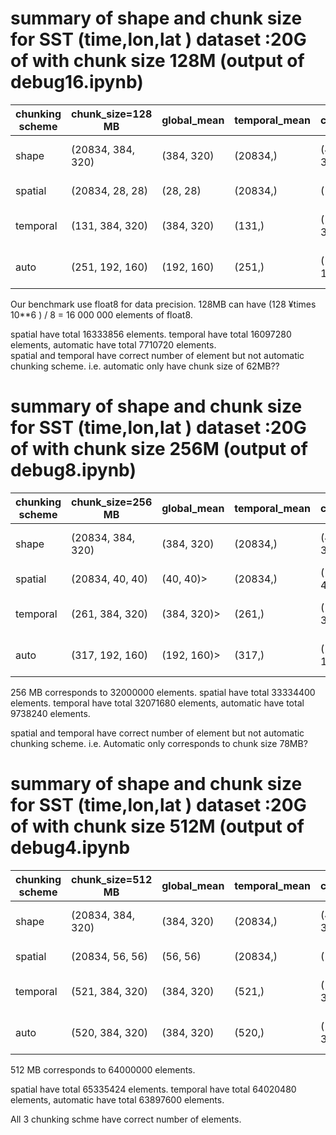 
# summary of shape and chunk size for SST (time,lon,lat ) dataset :20G of with chunk size 128M (output of debug16.ipynb)

| chunking scheme | chunk_size=128 MB | global_mean | temporal_mean | climatology | anomaly |
|---|---|---|---|---|---|
|shape |(20834, 384, 320)|(384, 320)| (20834,)|(4, 384, 320)|(20834, 384, 320)|
|spatial | (20834, 28, 28) | (28, 28) | (20834,)|  (1, 28, 28) | (60, 28, 28)|
|temporal | (131, 384, 320) |  (384, 320)|  (131,)| (1, 384, 320)| (60, 384, 320)|
|auto |  (251, 192, 160)     | (192, 160)|  (251,)| (1, 192, 160)|  (60, 192, 160)|

Our benchmark use float8 for data precision.  128MB can have (128 ¥times 10**6 ) / 8 = 16 000 000 elements of float8. 

spatial have total  16333856 elements.  temporal have total 16097280 elements, automatic have total 7710720 elements.  
spatial and temporal have correct number of element but not automatic chunking scheme. 
i.e. automatic only have chunk size of 62MB??


# summary of shape and chunk size for SST (time,lon,lat ) dataset :20G of with chunk size 256M (output of debug8.ipynb)

| chunking scheme | chunk_size=256 MB | global_mean | temporal_mean | climatology | anomaly |
|---|---|---|---|---|---|
|shape |(20834, 384, 320)|(384, 320)| (20834,)|(4, 384, 320)|(20834, 384, 320)|
|spatial |(20834, 40, 40) |(40, 40)> |(20834,) |(1, 40, 40)> |(60, 40, 40)|
|temporal |(261, 384, 320) |(384, 320)> |(261,) |(1, 384, 320) |(60, 384, 320)|
|auto |(317, 192, 160) |(192, 160)> |(317,) |(1, 192, 160)> |(60, 192, 160)|

256 MB corresponds to 32000000 elements.
spatial have total  33334400 elements.  temporal have total 32071680 elements, automatic have total 9738240 elements.  

spatial and temporal have correct number of element but not automatic chunking scheme. 
i.e. Automatic only corresponds to chunk size 78MB?


# summary of shape and chunk size for SST (time,lon,lat ) dataset :20G of with chunk size 512M  (output of debug4.ipynb

| chunking scheme | chunk_size=512 MB | global_mean | temporal_mean | climatology | anomaly |
|---|---|---|---|---|---|
|shape |(20834, 384, 320)|(384, 320)| (20834,)|(4, 384, 320)|(20834, 384, 320)|
|spatial |(20834, 56, 56)| (56, 56)| (20834,)| (1, 56, 56)| (60, 56, 56)|
|temporal |(521, 384, 320)| (384, 320)| (521,)| (1, 384, 320)| (60, 384, 320)|
|auto| (520, 384, 320)| (384, 320)| (520,)| (1, 384, 320)| (60, 384, 320)|


512 MB corresponds to 64000000 elements.

spatial have total  65335424 elements.  temporal have total 64020480 elements, automatic have total 63897600 elements.  

All 3 chunking schme have correct number of elements. 

